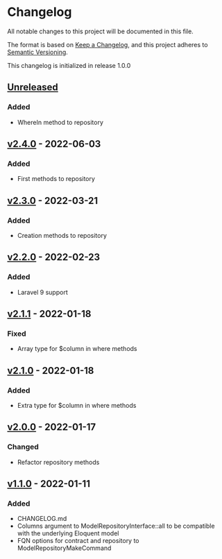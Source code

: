 # Changelog

All notable changes to this project will be documented in this file.

The format is based on [Keep a Changelog](https://keepachangelog.com/en/1.0.0/),
and this project adheres to [Semantic Versioning](https://semver.org/spec/v2.0.0.html).

This changelog is initialized in release 1.0.0

## [Unreleased]

### Added
* WhereIn method to repository

## [v2.4.0] - 2022-06-03

### Added
* First methods to repository

## [v2.3.0] - 2022-03-21

### Added
* Creation methods to repository

## [v2.2.0] - 2022-02-23

### Added
* Laravel 9 support

## [v2.1.1] - 2022-01-18

### Fixed
* Array type for $column in where methods

## [v2.1.0] - 2022-01-18

### Added
* Extra type for $column in where methods

## [v2.0.0] - 2022-01-17

### Changed
* Refactor repository methods

## [v1.1.0] - 2022-01-11

### Added
* CHANGELOG.md
* Columns argument to ModelRepositoryInterface::all to be compatible with the underlying Eloquent model
* FQN options for contract and repository to ModelRepositoryMakeCommand

[Unreleased]: https://github.com/wimski/laravel-model-repositories/compare/v2.4.0...master
[v2.4.0]: https://github.com/wimski/laravel-model-repositories/compare/v2.3.0...v2.4.0
[v2.3.0]: https://github.com/wimski/laravel-model-repositories/compare/v2.2.0...v2.3.0
[v2.2.0]: https://github.com/wimski/laravel-model-repositories/compare/v2.1.1...v2.2.0
[v2.1.1]: https://github.com/wimski/laravel-model-repositories/compare/v2.1.0...v2.1.1
[v2.1.0]: https://github.com/wimski/laravel-model-repositories/compare/v2.0.0...v2.1.0
[v2.0.0]: https://github.com/wimski/laravel-model-repositories/compare/v1.1.0...v2.0.0
[v1.1.0]: https://github.com/wimski/laravel-model-repositories/compare/v1.0.0...v1.1.0
